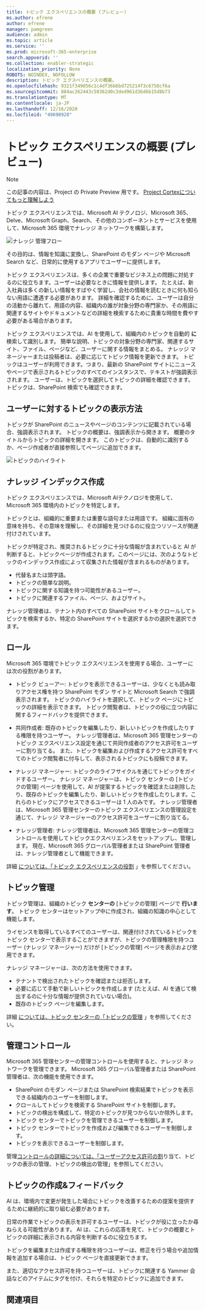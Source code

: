 ```yaml
---
title: トピック エクスペリエンスの概要 (プレビュー)
ms.author: efrene
author: efrene
manager: pamgreen
audience: admin
ms.topic: article
ms.service: ''
ms.prod: microsoft-365-enterprise
search.appverid: ''
ms.collection: enabler-strategic
localization_priority: None
ROBOTS: NOINDEX, NOFOLLOW
description: トピック エクスペリエンスの概要。
ms.openlocfilehash: 9321f349056c1c4df36b6bd725214f3c6758cf6a
ms.sourcegitcommit: 884ac262443c50362d0c3ded961d36d6b15d8b73
ms.translationtype: MT
ms.contentlocale: ja-JP
ms.lasthandoff: 12/16/2020
ms.locfileid: "49698928"
---
```

# <a name="topic-experiences-overview-preview"></a>トピック エクスペリエンスの概要 (プレビュー)

> [!Note] 
> この記事の内容は、Project の Private Preview 用です。 [Project Cortexについてもっと理解しよう](https://aka.ms/projectcortex)

トピック エクスペリエンスでは、Microsoft AI テクノロジ、Microsoft 365、Delve、Microsoft Graph、Search、その他のコンポーネントとサービスを使用して、Microsoft 365 環境でナレッジ ネットワークを構築します。 

   ![ナレッジ 管理フロー](../media/knowledge-management/knowledge-management-flowchart.png) </br> 

その目的は、情報を知識に変換し、SharePoint のモダン ページや Microsoft Search など、日常的に使用するアプリでユーザーに提供します。

トピック エクスペリエンスは、多くの企業で重要なビジネス上の問題に対処するのに役立ちます。ユーザーは必要なときに情報を提供します。 たとえば、新入社員は多くの新しい情報をすばやく学習し、会社の情報を読むときに何も知らない用語に遭遇する必要があります。 詳細を確認するために、ユーザーは自分の活動から離れて、用語の内容、組織内の誰が対象分野の専門家か、その用語に関連するサイトやドキュメントなどの詳細を検索するために貴重な時間を費やす必要がある場合があります。

トピック エクスペリエンスでは、AI を使用して、組織内のトピックを自動的 **に** 検索して識別します。 簡単な説明、トピックの対象分野の専門家、関連するサイト、ファイル、ページなど、ユーザーに関する情報をまとめる。 ナレッジ マネージャーまたは投稿者は、必要に応じてトピック情報を更新できます。 トピックはユーザーが利用できます。つまり、最新の SharePoint サイトにニュースやページで表示されるトピックのすべてのインスタンスで、テキストが強調表示されます。 ユーザーは、トピックを選択してトピックの詳細を確認できます。 トピックは、SharePoint 検索でも確認できます。


## <a name="how-topics-are-displayed-to-users"></a>ユーザーに対するトピックの表示方法

トピックが SharePoint のニュースやページのコンテンツに記載されている場合、強調表示されます。 トピックの概要は、強調表示から開きます。 概要のタイトルからトピックの詳細を開きます。 このトピックは、自動的に識別するか、ページ作成者が直接参照してページに追加できます。 

   ![トピックのハイライト](../media/knowledge-management/saturn.png) </br> 


## <a name="knowledge-indexing"></a>ナレッジ インデックス作成

トピック エクスペリエンスでは、Microsoft AIテクノロジを使用して、Microsoft 365 環境内のトピックを特定します。

トピックとは、組織的に重要または重要な語句または用語です。 組織に固有の意味を持ち、その意味を理解し、その詳細を見つけるのに役立つリソースが関連付けされています。

トピックが特定され、推奨されるトピックに十分な情報が含まれていると AI が判断すると、トピックページが作成されます。このページには、次のようなトピックのインデックス作成によって収集された情報が含まれるものがあります。

- 代替名または頭字語。
- トピックの簡単な説明。
- トピックに関する知識を持つ可能性があるユーザー。
- トピックに関連するファイル、ページ、およびサイト。

ナレッジ管理者は、テナント内のすべての SharePoint サイトをクロールしてトピックを検索するか、特定の SharePoint サイトを選択するかの選択を選択できます。

## <a name="roles"></a>ロール

Microsoft 365 環境でトピック エクスペリエンスを使用する場合、ユーザーには次の役割があります。

- トピック ビューアー: トピックを表示できるユーザーは、少なくとも読み取りアクセス権を持つ SharePoint モダン サイトと Microsoft Search で強調表示されます。 トピックのハイライトを選択して、トピック ページにトピックの詳細を表示できます。 トピック閲覧者は、トピックの役に立つ内容に関するフィードバックを提供できます。

- 共同作成者: 既存のトピックを編集したり、新しいトピックを作成したりする権限を持つユーザー。 ナレッジ管理者は、Microsoft 365 管理センターのトピック エクスペリエンス設定を通じて共同作成者のアクセス許可をユーザーに割り当てる。 また、トピックを編集および作成するアクセス許可をすべてのトピック閲覧者に付与して、表示されるトピックにも投稿できます。

- ナレッジ マネージャー: トピックのライフサイクルを通じてトピックをガイドするユーザー。 ナレッジ マネージャーは、トピック センターの [トピックの管理] ページを使用して、AI が提案するトピックを確認または削除したり、既存のトピックを編集したり、新しいトピックを作成したりします。これらのトピックにアクセスできるユーザーは 1 人のみです。 ナレッジ管理者は、Microsoft 365 管理センターのトピック エクスペリエンスの管理設定を通じて、ナレッジ マネージャーのアクセス許可をユーザーに割り当てる。 

- ナレッジ管理者: ナレッジ管理者は、Microsoft 365 管理センターの管理コントロールを使用してトピックエクスペリエンスをセットアップし、管理します。 現在、Microsoft 365 グローバル管理者または SharePoint 管理者は、ナレッジ管理者として機能できます。

詳細 [については、「トピック エクスペリエンスの役割](topic-experiences-roles.md) 」を参照してください。

## <a name="topic-management"></a>トピック管理

トピック管理は、組織のトピック **センターの** [トピックの管理] ページで **行います**。 トピック センターはセットアップ中に作成され、組織の知識の中心として機能します。 

ライセンスを取得しているすべてのユーザーは、関連付けされているトピックをトピック センターで表示することができますが、トピックの管理権限を持つユーザー (ナレッジ マネージャー) だけが [トピックの管理] ページを表示および使用できます。

ナレッジ マネージャーは、次の方法を使用できます。

- テナントで検出されたトピックを確認または拒否します。
- 必要に応じて手動で新しいトピックを作成します (たとえば、AI を通じて検出するのに十分な情報が提供されていない場合)。
- 既存のトピック ページを編集します。</br>

詳細 [については、トピック センターの「トピックの管理](manage-topics.md) 」を参照してください。  


## <a name="admin-controls"></a>管理コントロール

Microsoft 365 管理センターの管理コントロールを使用すると、ナレッジ ネットワークを管理できます。 Microsoft 365 グローバル管理者または SharePoint 管理者は、次の機能を使用できます。

- SharePoint のモダン ページまたは SharePoint 検索結果でトピックを表示できる組織内のユーザーを制御します。
- クロールしてトピックを検索する SharePoint サイトを制御します。
- トピックの検出を構成して、特定のトピックが見つからないか除外します。
- トピック センターでトピックを管理できるユーザーを制御します。
- トピック センターでトピックを作成および編集できるユーザーを制御します。
- トピックを表示できるユーザーを制御します。

管理[コントロールの詳細については、「ユーザーアクセス許可の割](https://docs.microsoft.com/microsoft-365/knowledge/plan-topic-experiences#user-permissions)り[](https://docs.microsoft.com/microsoft-365/knowledge/topic-experiences-discovery)当て、トピックの表示の管理、トピックの検出の管理」を参照してください。 [](https://docs.microsoft.com/microsoft-365/knowledge/topic-experiences-knowledge-rules)

## <a name="topic-curation--feedback"></a>トピックの作成&フィードバック

AI は、環境内で変更が発生した場合にトピックを改善するための提案を提供するために継続的に取り組む必要があります。 

日常の作業でトピックの表示を許可するユーザーは、トピックが役に立ったか尋ねらえる可能性があります。 AI は、これらの応答を見て、トピックの概要とトピックの詳細に表示される内容を判断するのに役立ちます。

トピックを編集または作成する権限を持つユーザーは、修正を行う場合や追加情報を追加する場合は、トピック ページを直接更新できます。 

また、適切なアクセス許可を持つユーザーは、トピックに関連する Yammer 会話などのアイテムにタグを付け、それらを特定のトピックに追加できます。 


## <a name="see-also"></a>関連項目

